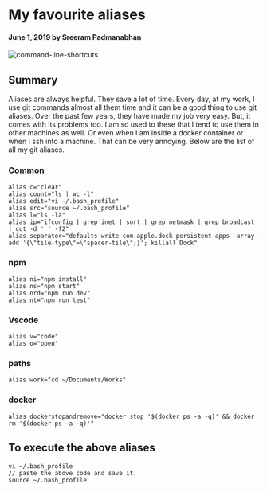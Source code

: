 # My favourite aliases

#### June 1, 2019 by Sreeram Padmanabhan

![command-line-shortcuts](/img/command-line-shortcuts.jpg "command-line-shortcuts")

## Summary

Aliases are always helpful. They save a lot of time. Every day, at my work, I use git commands almost all them time and it can be a good thing to use git aliases. Over the past few years, they have made my job very easy.
But, it comes with its problems too. I am so used to these that I tend to use them in other machines as well. Or even when I am inside a docker container or when I ssh into a machine. That can be very annoying. Below are the list of all my git aliases.

### Common

    alias c="clear"
    alias count="ls | wc -l"
    alias edit="vi ~/.bash_profile"
    alias src="source ~/.bash_profile"
    alias l="ls -la"
    alias ip="ifconfig | grep inet | sort | grep netmask | grep broadcast | cut -d ' ' -f2"
    alias separator="defaults write com.apple.dock persistent-apps -array-add '{\"tile-type\"=\"spacer-tile\";}'; killall Dock"

### npm

    alias ni="npm install"
    alias ns="npm start"
    alias nrd="npm run dev"
    alias nt="npm run test"

### Vscode

    alias v="code"
    alias o="open"

### paths

    alias work="cd ~/Documents/Works"

### docker

    alias dockerstopandremove="docker stop '$(docker ps -a -q)' && docker rm '$(docker ps -a -q)'"

## To execute the above aliases

    vi ~/.bash_profile
    // paste the above code and save it.
    source ~/.bash_profile
